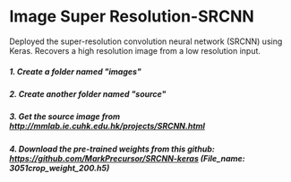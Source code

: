 # Image Super Resolution-SRCNN
Deployed the super-resolution convolution neural network (SRCNN) using Keras. Recovers a high resolution image from a low resolution input.

##### 1. Create a folder named "images"
##### 2. Create another folder named "source"
##### 3. Get the source image from http://mmlab.ie.cuhk.edu.hk/projects/SRCNN.html
##### 4. Download the pre-trained weights from this github: https://github.com/MarkPrecursor/SRCNN-keras (File_name: 3051crop_weight_200.h5)

